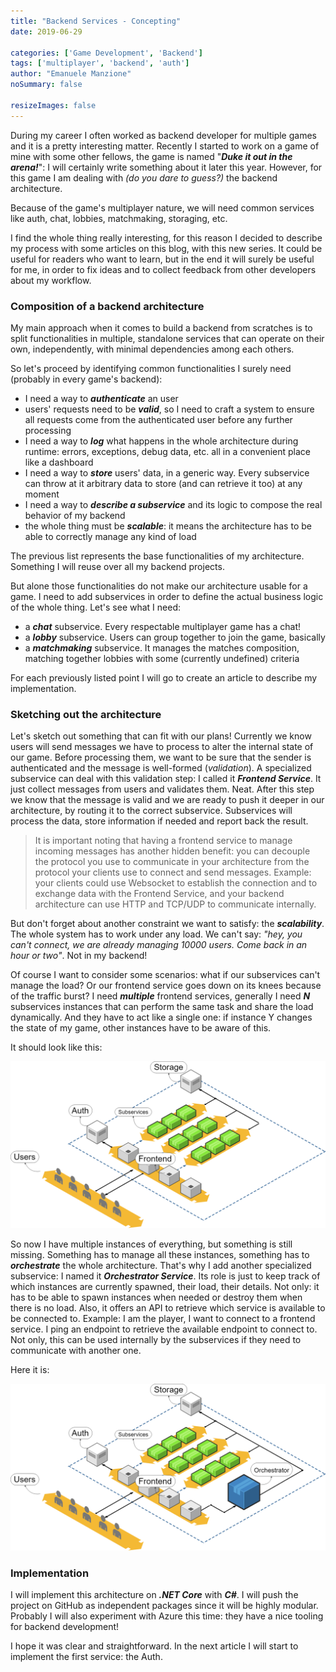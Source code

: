 ```yaml
---
title: "Backend Services - Concepting"
date: 2019-06-29

categories: ['Game Development', 'Backend']
tags: ['multiplayer', 'backend', 'auth']
author: "Emanuele Manzione"
noSummary: false

resizeImages: false
---
```

During my career I often worked as backend developer for multiple games and it is a pretty interesting matter. Recently I started to work on a game of mine with some other fellows, the game is named "__*Duke it out in the arena!*__": I will certainly write something about it later this year. However, for this game I am dealing with *(do you dare to guess?)* the backend architecture.

Because of the game's multiplayer nature, we will need common services like auth, chat, lobbies, matchmaking, storaging, etc.

I find the whole thing really interesting, for this reason I decided to describe my process with some articles on this blog, with this new series. It could be useful for readers who want to learn, but in the end it will surely be useful for me, in order to fix ideas and to collect feedback from other developers about my workflow.

### Composition of a backend architecture

My main approach when it comes to build a backend from scratches is to split functionalities in multiple, standalone services that can operate on their own, independently, with minimal dependencies among each others.

So let's proceed by identifying common functionalities I surely need (probably in every game's backend):

- I need a way to __*authenticate*__ an user
- users' requests need to be __*valid*__, so I need to craft a system to ensure all requests come from the authenticated user before any further processing
- I need a way to __*log*__ what happens in the whole architecture during runtime: errors, exceptions, debug data, etc. all in a convenient place like a dashboard
- I need a way to __*store*__ users' data, in a generic way. Every subservice can throw at it arbitrary data to store (and can retrieve it too) at any moment
- I need a way to __*describe a subservice*__ and its logic to compose the real behavior of my backend
- the whole thing must be __*scalable*__: it means the architecture has to be able to correctly manage any kind of load

The previous list represents the base functionalities of my architecture. Something I will reuse over all my backend projects.

But alone those functionalities do not make our architecture usable for a game. I need to add subservices in order to define the actual business logic of the whole thing. Let's see what I need:

- a __*chat*__ subservice. Every respectable multiplayer game has a chat!
- a __*lobby*__ subservice. Users can group together to join the game, basically
- a __*matchmaking*__ subservice. It manages the matches composition, matching together lobbies with some (currently undefined) criteria

For each previously listed point I will go to create an article to describe my implementation.

### Sketching out the architecture

Let's sketch out something that can fit with our plans! Currently we know users will send messages we have to process to alter the internal state of our game.
Before processing them, we want to be sure that the sender is authenticated and the message is well-formed (*validation*). A specialized subservice can deal with this validation step: I called it __*Frontend Service*__. It just collect messages from users and validates them. Neat.
After this step we know that the message is valid and we are ready to push it deeper in our architecture, by routing it to the correct subservice. Subservices will process the data, store information if needed and report back the result.

> It is important noting that having a frontend service to manage incoming messages has another hidden benefit: you can decouple the protocol you use to communicate in your architecture from the protocol your clients use to connect and send messages. Example: your clients could use Websocket to establish the connection and to exchange data with the Frontend Service, and your backend architecture can use HTTP and TCP/UDP to communicate internally.

But don't forget about another constraint we want to satisfy: the __*scalability*__. The whole system has to work under any load. We can't say: *"hey, you can't connect, we are already managing 10000 users. Come back in an hour or two"*. Not in my backend!

Of course I want to consider some scenarios: what if our subservices can't manage the load? Or our frontend service goes down on its knees because of the traffic burst? I need __*multiple*__ frontend services, generally I need __*N*__ subservices instances that can perform the same task and share the load dynamically. And they have to act like a single one: if instance Y changes the state of my game, other instances have to be aware of this.

It should look like this:

![Backend_Architecture](simple.png "Backend architecture")

So now I have multiple instances of everything, but something is still missing. Something has to manage all these instances, something has to __*orchestrate*__ the whole architecture. That's why I add another specialized subservice: I named it __*Orchestrator Service*__. Its role is just to keep track of which instances are currently spawned, their load, their details. Not only: it has to be able to spawn instances when needed or destroy them when there is no load. Also, it offers an API to retrieve which service is available to be connected to.
Example: I am the player, I want to connect to a frontend service. I ping an endpoint to retrieve the available endpoint to connect to. Not only, this can be used internally by the subservices if they need to communicate with another one.

Here it is:

![Backend_Architecture](orchestrator.png "Backend architecture")

### Implementation

I will implement this architecture on __*.NET Core*__ with __*C#*__. I will push the project on GitHub as independent packages since it will be highly modular.
Probably I will also experiment with Azure this time: they have a nice tooling for backend development!

I hope it was clear and straightforward.
In the next article I will start to implement the first service: the Auth.
